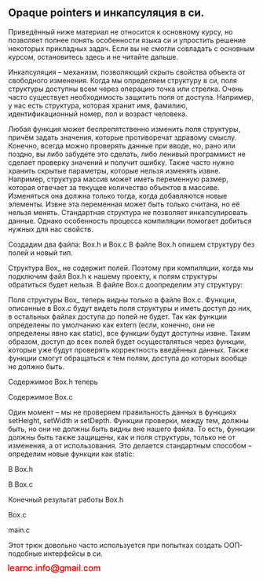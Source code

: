 ## Opaque pointers и инкапсуляция в си.

Приведённый ниже материал не относится к основному курсу, но позволяет полнее понять особенности языка си и упростить решение некоторых прикладных задач. 
Если вы не смогли совладать с основным курсом, остановитесь здесь и не читайте дальше.

Инкапсуляция –  механизм, позволяющий скрыть свойства объекта от свободного изменения. Когда мы определяем структуру в си, поля структуры доступны всем через операцию точка или стрелка.
Очень часто существует необходимость защитить поля от доступа. Например, у нас есть структура, которая хранит имя, фамилию, идентификационный номер, пол и возраст человека.

Любая функция может беспрепятственно изменить поля структуры, причём задать значения, которые противоречат здравому смыслу. Конечно, всегда можно проверять данные при вводе, но, рано или поздно, вы либо забудете это сделать, либо ленивый программист не сделает проверку значений и получит ошибку.
Также часто нужно хранить скрытые параметры, которые нельзя изменять извне. Например, структура массив может иметь переменную размер, которая отвечает за текущее количество объектов в массиве. Изменяться она должна только тогда, когда добавляются новые элементы. Извне эта переменная может быть только считана, но её нельзя менять.
Стандартная структура не позволяет инкапсулировать данные. Однако особенность процесса компиляции помогает добиться нужных для нас свойств.

Создадим два файла: Box.h и Box.c В файле Box.h опишем структуру без полей и новый тип.

Структура Box_ не содержит полей. Поэтому при компиляции, когда мы подключим файл Box.h к нашему проекту, к полям структуры обратиться будет нельзя. В файле Box.c доопределим эту структуру:

Поля структуры Box_ теперь видны только в файле Box.c. Функции, описанные в Box.c будут видеть поля структуры и иметь доступ до них, в остальных файлах доступа до полей не будет. Так как функции определены по умолчанию как extern (если, конечно, они не определены явно как static), все функции будут доступны извне.
Таким образом, доступ до всех полей будет осуществляться через функции, которые уже будут проверять корректность введённых данных. Также функции смогут обращаться к тем полям, доступа до которых вообще не должно быть.

Содержимое Box.h теперь

Содержимое Box.c

Один момент – мы не проверяем правильность данных в функциях setHeight, setWidth  и setDepth. Функции проверки, между тем, должны быть, но они не должны быть видны вне нашего 
файла. То есть, функции должны быть также защищены, как и поля структуры, только не от изменения, а от использования. Это делается стандартным способом – определим новые 
функции как static:

В Box.h

В Box.c

Конечный результат работы
Box.h

Box.c

main.c

Этот трюк довольно часто используется при попытках создать ООП-подобные интерфейсы в си.

![mail.png](../images/mail.png)

